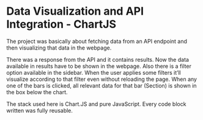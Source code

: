 # Data Visualization and API Integration - ChartJS

The project was basically about fetching data from an API endpoint and then visualizing that data in the webpage.

There was a response from the API and it contains results. Now the data available in results have to be shown in the webpage. Also there is a filter option available in the sidebar. When the user applies some filters it’ll visualize according to that filter even without reloading the page. When any one of the bars is clicked, all relevant data for that bar (Section) is shown in the box below the chart.

The stack used here is Chart.JS and pure JavaScript. Every code block written was fully reusable.

